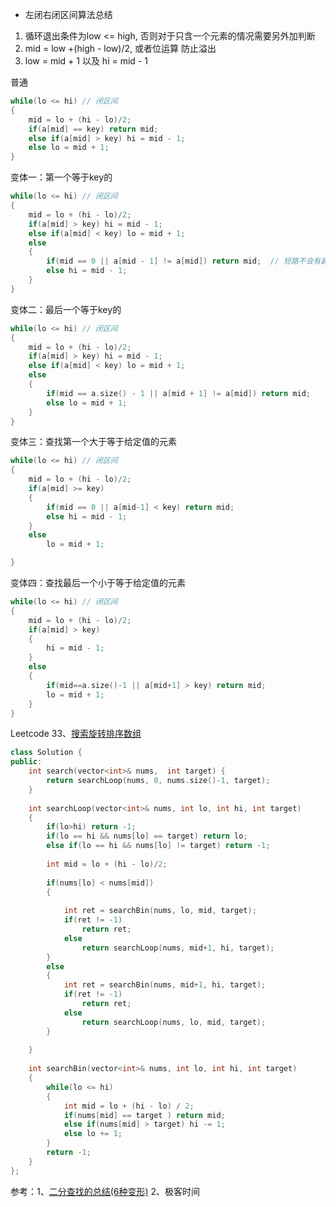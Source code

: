 - 左闭右闭区间算法总结
1. 循环退出条件为low <= high, 否则对于只含一个元素的情况需要另外加判断
2. mid = low +(high - low)/2, 或者位运算 防止溢出
3. low = mid + 1 以及 hi = mid - 1

普通
```c++
while(lo <= hi) // 闭区间
{
    mid = lo + (hi - lo)/2;
    if(a[mid] == key) return mid;
    else if(a[mid] > key) hi = mid - 1;
    else lo = mid + 1;
}
```

变体一：第一个等于key的
```c++
while(lo <= hi) // 闭区间
{
    mid = lo + (hi - lo)/2;
    if(a[mid] > key) hi = mid - 1;
    else if(a[mid] < key) lo = mid + 1;
    else
    {
        if(mid == 0 || a[mid - 1] != a[mid]) return mid;  // 短路不会有越界问题同时直接用!=不容易出错
        else hi = mid - 1;
    }
}
```

变体二：最后一个等于key的
```c++
while(lo <= hi) // 闭区间
{
    mid = lo + (hi - lo)/2;
    if(a[mid] > key) hi = mid - 1;
    else if(a[mid] < key) lo = mid + 1;
    else
    {
        if(mid == a.size() - 1 || a[mid + 1] != a[mid]) return mid;
        else lo = mid + 1;
    }
}
```

变体三：查找第一个大于等于给定值的元素
```c++
while(lo <= hi) // 闭区间
{
    mid = lo + (hi - lo)/2;
    if(a[mid] >= key) 
    {   
        if(mid == 0 || a[mid-1] < key) return mid;
        else hi = mid - 1;
    }
    else  
        lo = mid + 1;

}
```
变体四：查找最后一个小于等于给定值的元素
```c++
while(lo <= hi) // 闭区间
{
    mid = lo + (hi - lo)/2;
    if(a[mid] > key) 
    {   
        hi = mid - 1;
    }
    else 
    {
        if(mid==a.size()-1 || a[mid+1] > key) return mid;
        lo = mid + 1;
    }  
}
```

Leetcode 33、[搜索旋转排序数组](https://leetcode-cn.com/problems/search-in-rotated-sorted-array/submissions/)
```c++
class Solution {
public:
    int search(vector<int>& nums,  int target) {
        return searchLoop(nums, 0, nums.size()-1, target);
    }
    
    int searchLoop(vector<int>& nums, int lo, int hi, int target)
    {
        if(lo>hi) return -1;
        if(lo == hi && nums[lo] == target) return lo;
        else if(lo == hi && nums[lo] != target) return -1;
        
        int mid = lo + (hi - lo)/2;
        
        if(nums[lo] < nums[mid])
        {
            
            int ret = searchBin(nums, lo, mid, target);
            if(ret != -1)
                return ret;
            else 
                return searchLoop(nums, mid+1, hi, target);
        }
        else
        {
            int ret = searchBin(nums, mid+1, hi, target);
            if(ret != -1)
                return ret;
            else 
                return searchLoop(nums, lo, mid, target);
        }
    
    }
    
    int searchBin(vector<int>& nums, int lo, int hi, int target)
    {
        while(lo <= hi)
        {
            int mid = lo + (hi - lo) / 2;
            if(nums[mid] == target ) return mid;
            else if(nums[mid] > target) hi -= 1;
            else lo += 1;
        }
        return -1;
    }
};
```
参考：1、[二分查找的总结(6种变形)](https://blog.csdn.net/zxzxzx0119/article/details/82670761)
2、极客时间